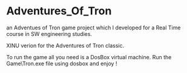 # Adventures_Of_Tron
an Adventues of Tron game project which I developed for a Real Time course in SW engineering studies.

XINU verion for the Adventures of Tron classic.

To run the game all you need is a DosBox virtual machine.
Run the Game\Tron.exe file using dosbox and enjoy !
